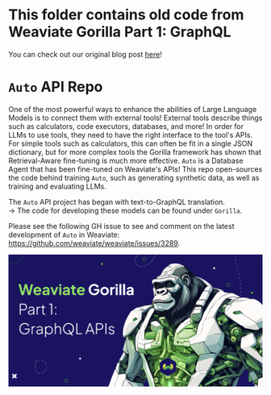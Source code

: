 # This folder contains old code from Weaviate Gorilla Part 1: GraphQL

You can check out our original blog post [here](https://weaviate.io/blog/weaviate-gorilla-part-1)!

# `Auto` API Repo

One of the most powerful ways to enhance the abilities of Large Language Models is to connect them with external tools! External tools describe things such as calculators, code executors, databases, and more! In order for LLMs to use tools, they need to have the right interface to the tool's APIs. For simple tools such as calculators, this can often be fit in a single JSON dictionary, but for more complex tools the Gorilla framework has shown that Retrieval-Aware fine-tuning is much more effective. `Auto` is a Database Agent that has been fine-tuned on Weaviate's APIs! This repo open-sources the code behind training `Auto`, such as generating synthetic data, as well as training and evaluating LLMs.

The `Auto` API project has began with text-to-GraphQL translation. <br />
-> The code for developing these models can be found under `Gorilla`.

Please see the following GH issue to see and comment on the latest development of `Auto` in Weaviate: https://github.com/weaviate/weaviate/issues/3289.

![Weaviate Gorilla](../visuals/legacy/gorilla-part-1.png)
